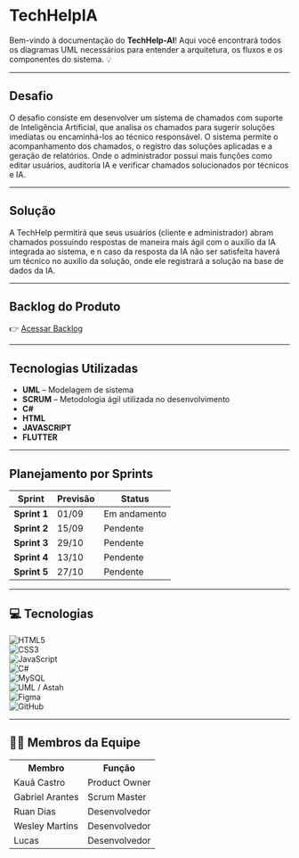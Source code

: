# TechHelpIA # 

Bem-vindo à documentação do **TechHelp-AI**! Aqui você encontrará todos os diagramas UML necessários para entender a arquitetura, os fluxos e os componentes do sistema. 💡

---

  ##  Desafio
  
O desafio consiste em desenvolver um sistema de chamados com suporte de Inteligência Artificial, que analisa os chamados para sugerir soluções imediatas ou encaminhá-los ao técnico responsável. O sistema permite o acompanhamento dos chamados, o registro das soluções aplicadas e a geração de relatórios. Onde o administrador possui mais funções como editar usuários, auditoria IA e verificar chamados solucionados por técnicos e IA.

---

  ##  Solução
  
A TechHelp permitirá que seus usuários (cliente e administrador) abram chamados possuindo respostas de maneira mais ágil com o auxilio da IA integrada ao sistema, e n caso da resposta da IA não ser satisfeita haverá um técnico no auxílio da solução, onde ele registrará a solução na base de dados da IA.

---


##  Backlog do Produto

👉 [Acessar Backlog](https://github.com/kauacsilva/TechHelpIA/tree/main/Documenta%C3%A7%C3%A3o/Backlog)

---

##  Tecnologias Utilizadas

- **UML** – Modelagem de sistema
- **SCRUM** – Metodologia ágil utilizada no desenvolvimento
- **C#**
- **HTML**
- **JAVASCRIPT**
- **FLUTTER**

---

##  Planejamento por Sprints

| **Sprint** | **Previsão** | **Status** |
|------------|--------------|------------------------|
| **Sprint 1** | 01/09 | Em andamento |
| **Sprint 2** | 15/09 | Pendente |
| **Sprint 3** | 29/10 | Pendente |
| **Sprint 4** | 13/10 | Pendente |
| **Sprint 5** | 27/10 | Pendente |

---

## 💻 Tecnologias 

  ![HTML5](https://img.shields.io/badge/HTML5-E34F26?style=for-the-badge&logo=html5&logoColor=white)  
  ![CSS3](https://img.shields.io/badge/CSS3-1572B6?style=for-the-badge&logo=css3&logoColor=white)  
  ![JavaScript](https://img.shields.io/badge/JavaScript-F7DF1E?style=for-the-badge&logo=javascript&logoColor=black)  
  ![C#](https://img.shields.io/badge/C%23-239120?style=for-the-badge&logo=c-sharp&logoColor=white)  
  ![MySQL](https://img.shields.io/badge/MySQL-005C84?style=for-the-badge&logo=mysql&logoColor=white)  
  ![UML / Astah](https://img.shields.io/badge/UML-000000?style=for-the-badge&logo=uml&logoColor=white)  
  ![Figma](https://img.shields.io/badge/Figma-F24E1E?style=for-the-badge&logo=figma&logoColor=white)  
  ![GitHub](https://img.shields.io/badge/GitHub-181717?style=for-the-badge&logo=github&logoColor=white)  


---



## 👨‍💻 Membros da Equipe

<div align="center">
  <table>
    <tr>
      <th>Membro</th>
      <th>Função</th>
    </tr>
    <tr>
      <td>Kauã Castro</td>
      <td>Product Owner</td>
    </tr>
    <tr>
      <td>Gabriel Arantes</td>
      <td>Scrum Master</td>
    </tr>
    <tr>
      <td>Ruan Dias</td>
      <td>Desenvolvedor</td>
    </tr>
    <tr>
      <td>Wesley Martins</td>
      <td>Desenvolvedor</td>
    </tr>
    <tr>
      <td>Lucas</td>
      <td>Desenvolvedor</td>
    </tr>
  </table>
</div>
  

